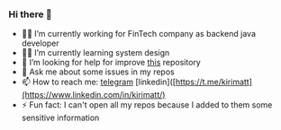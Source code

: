 ### Hi there 👋

- 🐱‍💻 I’m currently working for FinTech company as backend java developer
- 🐱‍👤 I’m currently learning system design
- 🤔 I’m looking for help for improve [this](https://github.com/Kirimatt/WasdReplayAndroid) repository
- 💬 Ask me about some issues in my repos
- 📫 How to reach me: [telegram](https://t.me/kirimatt) [linkedin]([https://t.me/kirimatt](https://www.linkedin.com/in/kirimatt/)
- ⚡ Fun fact: I can't open all my repos because I added to them some sensitive information
